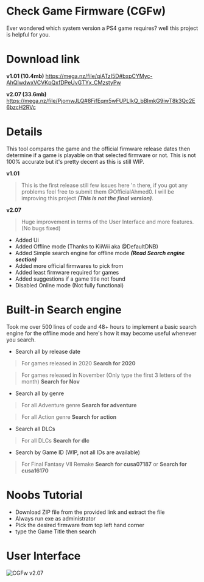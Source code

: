 # Check Game Firmware (CGFw) 
Ever wondered which system version a PS4 game requires? well this project is helpful for you.

# Download link
**v1.01 (10.4mb)**
https://mega.nz/file/qiATzI5D#bxpCYMyc-AhQIwdwxVCVKpQxfDPeUvGTYx_CMzstyPw

**v2.07 (33.6mb)**
https://mega.nz/file/PjomwJLQ#8FifEqm5wFUPLIkQ_bBImkG9iwT8k3Qc2E6bzcH2RVc

# Details
This tool compares the game and the official firmware release dates then determine if a game is playable on that selected firmware or not. This is not 100% accurate
but it's pretty decent as this is still WIP.

**v1.01**
> This is the first release still few issues here 'n there, if you got any problems feel free to submit them @OfficialAhmed0. 
I will be improving this project ***(This is not the final version)***.

**v2.07**
> Huge improvement in terms of the User Interface and more features. (No bugs fixed)
* Added Ui 
* Added Offline mode (Thanks to KiiWii aka @DefaultDNB)
* Added Simple search engine for offline mode ***(Read Search engine section)***
* Added more official firmwares to pick from
* Added least firmware required for games
* Added suggestions if a game title not found
* Disabled Online mode (Not fully functional)

# Built-in Search engine
Took me over 500 lines of code and 48+ hours to implement a basic search engine for the offline mode and here's how it may become useful whenever you search.

* Search all by release date

> For games released in 2020 **Search for 2020**

> For games released in November (Only type the first 3 letters of the month) **Search for Nov** 

* Search all by genre

> For all Adventure genre **Search for adventure** 

> For all Action genre **Search for action** 

* Search all DLCs

> For all DLCs **Search for dlc** 

* Search by Game ID (WIP, not all IDs are available)

> For Final Fantasy VII Remake **Search for cusa07187** or **Search for cusa16170**


# Noobs Tutorial
* Download ZIP file from the provided link and extract the file
* Always run exe as administrator
* Pick the desired firmware from top left hand corner
* type the Game Title then search

# User Interface

![CGFw v2.07](https://img.techpowerup.org/201014/capture.png)


